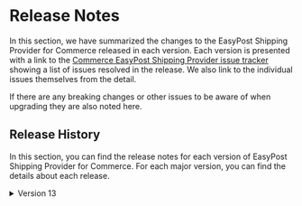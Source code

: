 # Release Notes

In this section, we have summarized the changes to the EasyPost Shipping Provider for Commerce released in each version. Each version is presented with a link to the [Commerce EasyPost Shipping Provider issue tracker](https://github.com/umbraco/Umbraco.Commerce.ShippingProviders.EasyPost/issues) showing a list of issues resolved in the release.  We also link to the individual issues themselves from the detail.

If there are any breaking changes or other issues to be aware of when upgrading they are also noted here.

## Release History

In this section, you can find the release notes for each version of EasyPost Shipping Provider for Commerce. For each major version, you can find the details about each release.

<details>

<summary>Version 13</summary>

#### 13.0.0 (February 21st 2024)

* Public release closing off the RC period.

#### 13.0.0-rc1 (February 6th 2024)

* Initial release.
  
</details>
